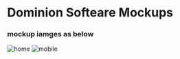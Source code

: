 # Dominion Softeare Mockups

### mockup iamges as below

![home](https://user-images.githubusercontent.com/20290257/39500434-86c28898-4e08-11e8-9f6d-167d6e20e8ca.png)
![mobile](https://user-images.githubusercontent.com/20290257/39500438-90156e7e-4e08-11e8-9354-22b131fa6f43.png)
